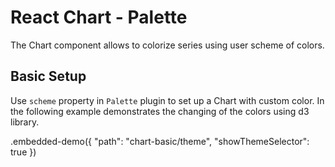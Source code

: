 # React Chart - Palette

The Chart component allows to colorize series using user scheme of colors.

## Basic Setup

Use `scheme` property in `Palette` plugin to set up a Chart with custom color. In the following example demonstrates the changing of the colors using d3 library.

.embedded-demo({ "path": "chart-basic/theme", "showThemeSelector": true })
